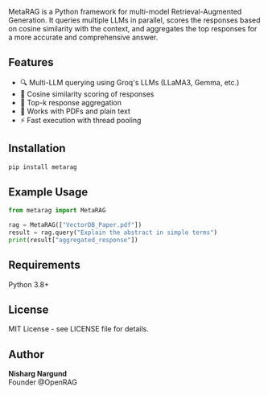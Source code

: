 MetaRAG is a Python framework for multi-model Retrieval-Augmented Generation. It queries multiple LLMs in parallel, scores the responses based on cosine similarity with the context, and aggregates the top responses for a more accurate and comprehensive answer.

## Features
- 🔍 Multi-LLM querying using Groq's LLMs (LLaMA3, Gemma, etc.)
- 🤝 Cosine similarity scoring of responses
- 🧠 Top-k response aggregation
- 📄 Works with PDFs and plain text
- ⚡ Fast execution with thread pooling

## Installation
```bash
pip install metarag
```

## Example Usage
```python
from metarag import MetaRAG

rag = MetaRAG(["VectorDB_Paper.pdf"])
result = rag.query("Explain the abstract in simple terms")
print(result["aggregated_response"])
```

## Requirements
Python 3.8+

## License
MIT License - see LICENSE file for details.

## Author
**Nisharg Nargund**  
Founder @OpenRAG
